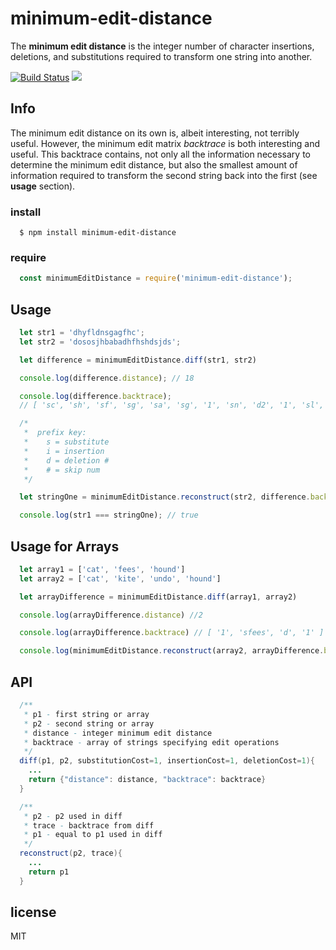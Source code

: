 # minimum-edit-distance

The **minimum edit distance** is the integer number of character insertions, deletions, and substitutions required to transform one string into another.

[![Build Status](https://travis-ci.org/jzwood/minimum-edit-distance.svg?branch=master)](https://travis-ci.org/jzwood/minimum-edit-distance) [![](https://img.shields.io/badge/awesome-yes-FF7AA8.svg)](https://giphy.com/search/awesome)

## Info
The minimum edit distance on its own is, albeit interesting, not terribly useful. However, the minimum edit matrix _backtrace_ is both interesting and useful. This backtrace contains, not only all the information necessary to determine the minimum edit distance, but also the smallest amount of information required to transform the second string back into the first (see **usage** section).

### install

```shell
  $ npm install minimum-edit-distance
```
### require
```javascript
  const minimumEditDistance = require('minimum-edit-distance');
```

## Usage

```javascript
  let str1 = 'dhyfldnsgagfhc';
  let str2 = 'dososjhbabadhfhshdsjds';

  let difference = minimumEditDistance.diff(str1, str2)

  console.log(difference.distance); // 18

  console.log(difference.backtrace);
  // [ 'sc', 'sh', 'sf', 'sg', 'sa', 'sg', '1', 'sn', 'd2', '1', 'sl', 'sf', 'sy', 'd', '1', 'd5', '1' ]

  /*
   *  prefix key:
   *    s = substitute
   *    i = insertion
   *    d = deletion #
   *    # = skip num
   */

  let stringOne = minimumEditDistance.reconstruct(str2, difference.backtrace)

  console.log(str1 === stringOne); // true
```

## Usage for Arrays

```javascript
  let array1 = ['cat', 'fees', 'hound']
  let array2 = ['cat', 'kite', 'undo', 'hound']

  let arrayDifference = minimumEditDistance.diff(array1, array2)

  console.log(arrayDifference.distance) //2

  console.log(arrayDifference.backtrace) // [ '1', 'sfees', 'd', '1' ]

  console.log(minimumEditDistance.reconstruct(array2, arrayDifference.backtrace)) // [ 'cat', 'fees', 'hound' ]
```

## API
```java
  /**
   * p1 - first string or array
   * p2 - second string or array
   * distance - integer minimum edit distance
   * backtrace - array of strings specifying edit operations
   */
  diff(p1, p2, substitutionCost=1, insertionCost=1, deletionCost=1){
    ...
    return {"distance": distance, "backtrace": backtrace}
  }

  /**
   * p2 - p2 used in diff
   * trace - backtrace from diff
   * p1 - equal to p1 used in diff
   */
  reconstruct(p2, trace){
    ...
    return p1
  }
```

## license

MIT
